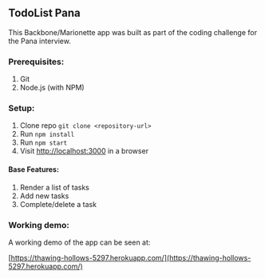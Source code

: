 ## TodoList Pana

This Backbone/Marionette app was built as part of the coding challenge
for the Pana interview.

### Prerequisites:

1. Git
2. Node.js (with NPM)

### Setup:

1. Clone repo `git clone <repository-url>`
2. Run `npm install`
3. Run `npm start`
3. Visit [http://localhost:3000](http://localhost:3000) in a browser

#### Base Features:

1. Render a list of tasks
2. Add new tasks
3. Complete/delete a task

### Working demo:

A working demo of the app can be seen at:

[https://thawing-hollows-5297.herokuapp.com/](https://thawing-hollows-5297.herokuapp.com/)
